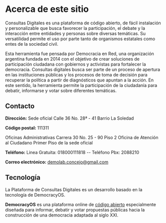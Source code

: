 # Acerca de este sitio

Consultas Digitales es una plataforma de código abierto, de fácil instalación y personalizable que busca favorecer la participación, el debate y la interacción entre entidades y personas sobre diversas temáticas. Su versatilidad permite el uso por parte tanto de organismos estatales como entes de la sociedad civil.

Esta herramienta fue pensada por Democracia en Red, una organización argentina fundada en 2014 con el objetivo de crear soluciones de participación ciudadana con gobiernos y activistas para fortalecer la democracia. Consultas digitales busca ser parte de un proceso de apertura en las instituciones públicas y los procesos de toma de decisión para recuperar la política a partir de diagnósticos que apuntan a la acción. En este sentido, la herramienta permite la participación de la ciudadanía para debatir, informarse y votar sobre diferentes temáticas.

## Contacto

**Dirección:** Sede oficial Calle 36 No. 28ª - 41 Barrio La Soledad 

**Código postal:** 111311

Oficinas Administrativas Carrera 30 No. 25 - 90 Piso 2
Oficina de Atención al Ciudadano Primer Piso de la sede oficial

**Teléfono:** Linea Gratuita: 018000111818 -- Teléfono Pbx: 2088210

**Correo electrónico:** [demolab.concejo@gmail.com](mailto:demolab.concejo@gmail.com)
​
## Tecnología

La Plataforma de Consultas Digitales es un desarrollo basado en la tecnología de DemocracyOS.

**DemocracyOS** es una plataforma online de [código abierto](https://github.com/DemocracyOS) especialmente diseñada para informar, debatir y votar propuestas públicas hacia la construcción de una democracia adaptada al siglo XXI.
